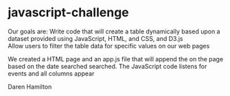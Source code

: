 # javascript-challenge

Our goals are:
    Write code that will create a table dynamically based upon a dataset  provided using JavaScript, HTML, and CSS, and D3.js   
    Allow  users to filter the table data for specific values   on our web pages
    
 We created  a  HTML page and an app.js file that will append the on the page based on the date searched searched. 
The JavaScript code listens for events and all columns appear

Daren Hamilton

